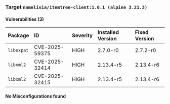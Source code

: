 
### Target `namelivia/itemtree-client:1.0.1 (alpine 3.21.3)`
#### Vulnerabilities (3)

| Package | ID | Severity | Installed Version | Fixed Version |
| :--- | :--- | :--- | :--- | :--- |
| `libexpat` | CVE-2025-59375 | HIGH | 2.7.0-r0 | 2.7.2-r0 |
| `libxml2` | CVE-2025-32414 | HIGH | 2.13.4-r5 | 2.13.4-r6 |
| `libxml2` | CVE-2025-32415 | HIGH | 2.13.4-r5 | 2.13.4-r6 |
#### No Misconfigurations found

